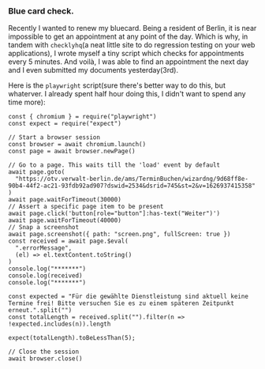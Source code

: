 ### Blue card check.

Recently I wanted to renew my bluecard. Being a resident of Berlin, it is near impossible to get an appointment at any point of the day. 
Which is why, in tandem with `checklyhq`(a neat little site to do regression testing on your web applications), I wrote myself a tiny script which checks for appointments every 5 minutes.
And voilà, I was able to find an appointment the next day and I even submitted my documents yesterday(3rd).

Here is the `playwright` script(sure there's better way to do this, but whaterver. I already spent half hour doing this, I didn't want to spend any time more):

```
const { chromium } = require("playwright")
const expect = require("expect")

// Start a browser session
const browser = await chromium.launch()
const page = await browser.newPage()

// Go to a page. This waits till the 'load' event by default
await page.goto(
  "https://otv.verwalt-berlin.de/ams/TerminBuchen/wizardng/9d68ff8e-90b4-44f2-ac21-93fdb92ad907?dswid=2534&dsrid=745&st=2&v=1626937415358"
)
await page.waitForTimeout(30000)
// Assert a specific page item to be present
await page.click('button[role="button"]:has-text("Weiter")')
await page.waitForTimeout(40000)
// Snap a screenshot
await page.screenshot({ path: "screen.png", fullScreen: true })
const received = await page.$eval(
  ".errorMessage",
  (el) => el.textContent.toString()
)
console.log("*******")
console.log(received)
console.log("*******")

const expected = "Für die gewählte Dienstleistung sind aktuell keine Termine frei! Bitte versuchen Sie es zu einem späteren Zeitpunkt erneut.".split("")
const totalLength = received.split("").filter(n => !expected.includes(n)).length

expect(totalLength).toBeLessThan(5);

// Close the session
await browser.close()
```
